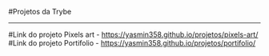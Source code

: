 #Projetos da Trybe <hr/>
#Link do projeto Pixels art - https://yasmin358.github.io/projetos/pixels-art/ <br />
#Link do projeto Portifolio - https://yasmin358.github.io/projetos/portifolio/
